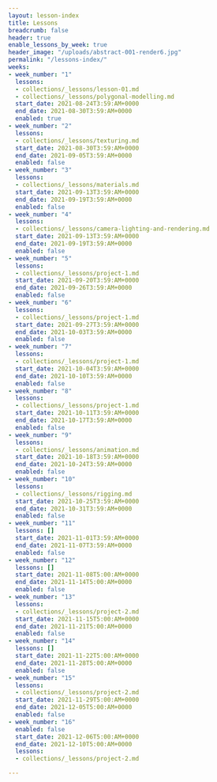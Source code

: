 ```yaml
---
layout: lesson-index
title: Lessons
breadcrumb: false
header: true
enable_lessons_by_week: true
header_image: "/uploads/abstract-001-render6.jpg"
permalink: "/lessons-index/"
weeks:
- week_number: "1"
  lessons:
  - collections/_lessons/lesson-01.md
  - collections/_lessons/polygonal-modelling.md
  start_date: 2021-08-24T3:59:AM+0000
  end_date: 2021-08-30T3:59:AM+0000
  enabled: true
- week_number: "2"
  lessons:
  - collections/_lessons/texturing.md
  start_date: 2021-08-30T3:59:AM+0000
  end_date: 2021-09-05T3:59:AM+0000
  enabled: false
- week_number: "3"
  lessons:
  - collections/_lessons/materials.md
  start_date: 2021-09-13T3:59:AM+0000
  end_date: 2021-09-19T3:59:AM+0000
  enabled: false
- week_number: "4"
  lessons:
  - collections/_lessons/camera-lighting-and-rendering.md
  start_date: 2021-09-13T3:59:AM+0000
  end_date: 2021-09-19T3:59:AM+0000
  enabled: false
- week_number: "5"
  lessons:
  - collections/_lessons/project-1.md
  start_date: 2021-09-20T3:59:AM+0000
  end_date: 2021-09-26T3:59:AM+0000
  enabled: false
- week_number: "6"
  lessons:
  - collections/_lessons/project-1.md
  start_date: 2021-09-27T3:59:AM+0000
  end_date: 2021-10-03T3:59:AM+0000
  enabled: false
- week_number: "7"
  lessons:
  - collections/_lessons/project-1.md
  start_date: 2021-10-04T3:59:AM+0000
  end_date: 2021-10-10T3:59:AM+0000
  enabled: false
- week_number: "8"
  lessons:
  - collections/_lessons/project-1.md
  start_date: 2021-10-11T3:59:AM+0000
  end_date: 2021-10-17T3:59:AM+0000
  enabled: false
- week_number: "9"
  lessons:
  - collections/_lessons/animation.md
  start_date: 2021-10-18T3:59:AM+0000
  end_date: 2021-10-24T3:59:AM+0000
  enabled: false
- week_number: "10"
  lessons:
  - collections/_lessons/rigging.md
  start_date: 2021-10-25T3:59:AM+0000
  end_date: 2021-10-31T3:59:AM+0000
  enabled: false
- week_number: "11"
  lessons: []
  start_date: 2021-11-01T3:59:AM+0000
  end_date: 2021-11-07T3:59:AM+0000
  enabled: false
- week_number: "12"
  lessons: []
  start_date: 2021-11-08T5:00:AM+0000
  end_date: 2021-11-14T5:00:AM+0000
  enabled: false
- week_number: "13"
  lessons:
  - collections/_lessons/project-2.md
  start_date: 2021-11-15T5:00:AM+0000
  end_date: 2021-11-21T5:00:AM+0000
  enabled: false
- week_number: "14"
  lessons: []
  start_date: 2021-11-22T5:00:AM+0000
  end_date: 2021-11-28T5:00:AM+0000
  enabled: false
- week_number: "15"
  lessons:
  - collections/_lessons/project-2.md
  start_date: 2021-11-29T5:00:AM+0000
  end_date: 2021-12-05T5:00:AM+0000
  enabled: false
- week_number: "16"
  enabled: false
  start_date: 2021-12-06T5:00:AM+0000
  end_date: 2021-12-10T5:00:AM+0000
  lessons:
  - collections/_lessons/project-2.md

---
```


